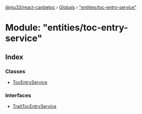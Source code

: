 [@nju33/react-canbetoc](../README.md) › [Globals](../globals.md) › ["entities/toc-entry-service"](_entities_toc_entry_service_.md)

# Module: "entities/toc-entry-service"

## Index

### Classes

* [TocEntryService](../classes/_entities_toc_entry_service_.tocentryservice.md)

### Interfaces

* [TraitTocEntryService](../interfaces/_entities_toc_entry_service_.traittocentryservice.md)
